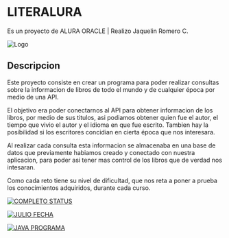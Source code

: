 # LITERALURA

Es un proyecto de ALURA ORACLE | Realizo Jaquelin Romero C.


![Logo](https://d37adozyy71gtb.cloudfront.net/wp-content/uploads/2024/06/00-Portada.jpg)


## Descripcion 

Este proyecto consiste en crear un programa para poder realizar consultas sobre la informacion de libros de todo el mundo y de cualquier época por medio de una API.

El objetivo era poder conectarnos al API para obtener informacion de los libros, por medio de sus titulos, asi podiamos obtener quien fue el autor, el tiempo que vivio el autor y el idioma en que fue escrito. Tambien hay la posibilidad si los escritores concidian en cierta época que nos interesara. 

Al realizar cada consulta esta informacion se almacenaba en una base de datos que previamente habiamos creado y conectado con nuestra aplicacion, para poder asi tener mas control de los libros que de verdad nos intesaran. 

Como cada reto tiene su nivel de dificultad, que nos reta a poner a prueba los conocimientos adquiridos, durante cada curso. 


[![COMPLETO STATUS](https://img.shields.io/badge/STATUS-COMPLETO-green.svg)](https://choosealicense.com/licenses/mit/) 

[![JULIO FECHA](https://img.shields.io/badge/FECHA-JULIO_2024-yellow.svg)](https://opensource.org/licenses/)

[![JAVA PROGRAMA](https://img.shields.io/badge/PROGRAMA-JAVA-blue.svg)](http://www.gnu.org/licenses/agpl-3.0)

